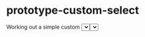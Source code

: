 # prototype-custom-select

Working out a simple custom <select> that includes at least a search box. This
is adapted/stolen from the Mozilla example for customizing <select>.
